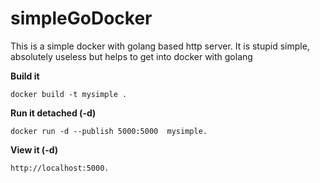 # simpleGoDocker
This is a simple docker with golang based http server. It is stupid simple, absolutely useless but helps to get into docker with golang


**Build it**

    docker build -t mysimple .

**Run it detached (-d)**

    docker run -d --publish 5000:5000  mysimple.

**View it (-d)**

    http://localhost:5000.

